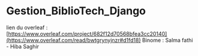 # Gestion_BiblioTech_Django
lien du overleaf : [https://www.overleaf.com/project/682f12d70568bfea3cc20140](https://www.overleaf.com/read/bwtgrynyjnzr#d1fd18)
Binome : Salma fathi - Hiba Saghir
